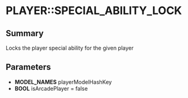 # PLAYER::SPECIAL_ABILITY_LOCK

## Summary
Locks the player special ability for the given player

## Parameters
* **MODEL_NAMES** playerModelHashKey
* **BOOL** isArcadePlayer = false